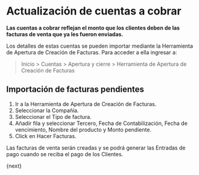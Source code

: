 <!-- add-breadcrumbs -->
# Actualización de cuentas a cobrar

**Las cuentas a cobrar reflejan el monto que los clientes deben de las facturas de venta que ya les fueron enviadas.**

Los detalles de estas cuentas se pueden importar mediante la Herramienta de Apertura de Creación de Facturas. Para acceder a ella ingresar a:
> Inicio > Cuentas > Apertura y cierre > Herramienta de Apertura de Creación de Facturas

## Importación de facturas pendientes

1. Ir a la Herramienta de Apertura de Creación de Facturas.
1. Seleccionar la Compañía.
1. Seleccionar el Tipo de factura.
1. Añadir fila y seleccionar Tercero, Fecha de Contabilización, Fecha de vencimiento, Nombre del producto y Monto pendiente.
1. Click en Hacer Facturas.

Las facturas de venta serán creadas y se podrá generar las Entradas de pago cuando se reciba el pago de los Clientes.


{next}
